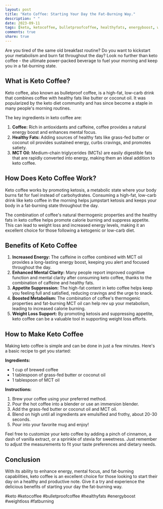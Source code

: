 ```yaml
---
layout: post
title: "Keto Coffee: Starting Your Day the Fat-Burning Way."
description: " "
date: 2023-09-11
tags: [keto, ketocoffee, bulletproofcoffee, healthyfats, energyboost, weightloss, fatburning]
comments: true
share: true
---
```


Are you tired of the same old breakfast routine? Do you want to kickstart your metabolism and burn fat throughout the day? Look no further than keto coffee - the ultimate power-packed beverage to fuel your morning and keep you in a fat-burning state.

## What is Keto Coffee?

Keto coffee, also known as bulletproof coffee, is a high-fat, low-carb drink that combines coffee with healthy fats like butter or coconut oil. It was popularized by the keto diet community and has since become a staple in many people's morning routines.

The key ingredients in keto coffee are:

1. **Coffee:** Rich in antioxidants and caffeine, coffee provides a natural energy boost and enhances mental focus.
2. **Healthy Fats:** Adding sources of healthy fats like grass-fed butter or coconut oil provides sustained energy, curbs cravings, and promotes satiety.
3. **MCT Oil:** Medium-chain triglycerides (MCTs) are easily digestible fats that are rapidly converted into energy, making them an ideal addition to keto coffee.

## How Does Keto Coffee Work?

Keto coffee works by promoting ketosis, a metabolic state where your body burns fat for fuel instead of carbohydrates. Consuming a high-fat, low-carb drink like keto coffee in the morning helps jumpstart ketosis and keeps your body in a fat-burning state throughout the day.

The combination of coffee's natural thermogenic properties and the healthy fats in keto coffee helps promote calorie burning and suppress appetite. This can lead to weight loss and increased energy levels, making it an excellent choice for those following a ketogenic or low-carb diet.

## Benefits of Keto Coffee

1. **Increased Energy:** The caffeine in coffee combined with MCT oil provides a long-lasting energy boost, keeping you alert and focused throughout the day.
2. **Enhanced Mental Clarity:** Many people report improved cognitive function and mental clarity after consuming keto coffee, thanks to the combination of caffeine and healthy fats.
3. **Appetite Suppression:** The high-fat content in keto coffee helps keep you feeling full and satisfied, reducing cravings and the urge to snack.
4. **Boosted Metabolism:** The combination of coffee's thermogenic properties and fat-burning MCT oil can help rev up your metabolism, leading to increased calorie burning.
5. **Weight Loss Support:** By promoting ketosis and suppressing appetite, keto coffee can be a valuable tool in supporting weight loss efforts.

## How to Make Keto Coffee

Making keto coffee is simple and can be done in just a few minutes. Here's a basic recipe to get you started:

**Ingredients:**
- 1 cup of brewed coffee
- 1 tablespoon of grass-fed butter or coconut oil
- 1 tablespoon of MCT oil

**Instructions:**
1. Brew your coffee using your preferred method.
2. Pour the hot coffee into a blender or use an immersion blender.
3. Add the grass-fed butter or coconut oil and MCT oil.
4. Blend on high until all ingredients are emulsified and frothy, about 20-30 seconds.
5. Pour into your favorite mug and enjoy!

Feel free to customize your keto coffee by adding a pinch of cinnamon, a dash of vanilla extract, or a sprinkle of stevia for sweetness. Just remember to adjust the measurements to fit your taste preferences and dietary needs.

## Conclusion

With its ability to enhance energy, mental focus, and fat-burning capabilities, keto coffee is an excellent choice for those looking to start their day on a healthy and productive note. Give it a try and experience the delicious benefits of starting your day the fat-burning way.

#keto #ketocoffee #bulletproofcoffee #healthyfats #energyboost #weightloss #fatburning